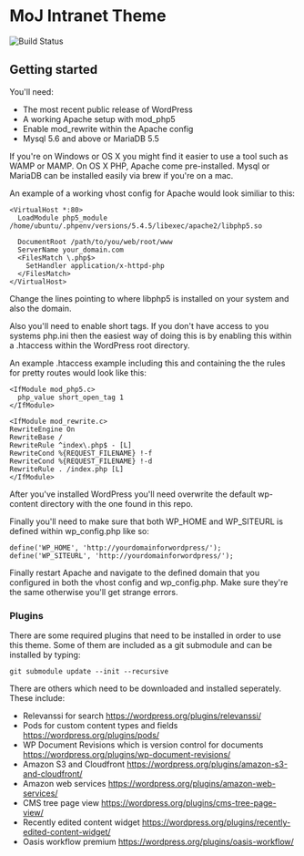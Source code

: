 # MoJ Intranet Theme

![Build Status](https://circleci.com/gh/ministryofjustice/peoplefinder.png?circle-token=6be4e0dc32149ded09a262b2837fa1f074d527ee)

## Getting started

You'll need:

* The most recent public release of WordPress
* A working Apache setup with mod_php5
* Enable mod_rewrite within the Apache config
* Mysql 5.6 and above or MariaDB 5.5

If you're on Windows or OS X you might find it easier to use a tool such as WAMP or MAMP. On OS X PHP, Apache come pre-installed. Mysql or MariaDB can be installed easily via brew if you're on a mac.

An example of a working vhost config for Apache would look similiar to this:

```
<VirtualHost *:80>
  LoadModule php5_module /home/ubuntu/.phpenv/versions/5.4.5/libexec/apache2/libphp5.so

  DocumentRoot /path/to/you/web/root/www
  ServerName your_domain.com
  <FilesMatch \.php$>
    SetHandler application/x-httpd-php
  </FilesMatch>
</VirtualHost>
```

Change the lines pointing to where libphp5 is installed on your system and also the domain.

Also you'll need to enable short tags. If you don't have access to you systems php.ini then the easiest way of doing this is by enabling this within a .htaccess within the WordPress root directory.

An example .htaccess example including this and containing the the rules for pretty routes would look like this:

```
<IfModule mod_php5.c>
  php_value short_open_tag 1
</IfModule>

<IfModule mod_rewrite.c>
RewriteEngine On
RewriteBase /
RewriteRule ^index\.php$ - [L]
RewriteCond %{REQUEST_FILENAME} !-f
RewriteCond %{REQUEST_FILENAME} !-d
RewriteRule . /index.php [L]
</IfModule>
```

After you've installed WordPress you'll need overwrite the default wp-content directory with
the one found in this repo.

Finally you'll need to make sure that both WP_HOME and WP_SITEURL is defined within wp_config.php like so:

```
define('WP_HOME', 'http://yourdomainforwordpress/');
define('WP_SITEURL', 'http://yourdomainforwordpress/');
```

Finally restart Apache and navigate to the defined domain that you configured in both the vhost config and wp_config.php. Make sure they're the same otherwise you'll get strange errors.

### Plugins

There are some required plugins that need to be installed in order to use this theme. Some of them are included as a git submodule and can be installed by typing:

```
git submodule update --init --recursive
```
There are others which need to be downloaded and installed seperately. These include:

* Relevanssi for search https://wordpress.org/plugins/relevanssi/
* Pods for custom content types and fields https://wordpress.org/plugins/pods/
* WP Document Revisions which is version control for documents https://wordpress.org/plugins/wp-document-revisions/
* Amazon S3 and Cloudfront https://wordpress.org/plugins/amazon-s3-and-cloudfront/
* Amazon web services https://wordpress.org/plugins/amazon-web-services/
* CMS tree page view https://wordpress.org/plugins/cms-tree-page-view/
* Recently edited content widget https://wordpress.org/plugins/recently-edited-content-widget/
* Oasis workflow premium https://wordpress.org/plugins/oasis-workflow/
